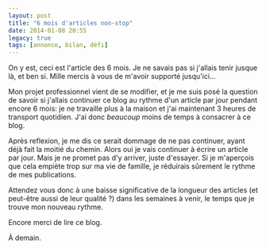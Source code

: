 ```yaml
---
layout: post
title: "6 mois d'articles non-stop"
date: 2014-01-08 20:55
legacy: true
tags: [annonce, bilan, défi]
---
```


On y est, ceci est l'article des 6 mois. Je ne savais pas si j'allais
tenir jusque là, et ben si. Mille mercis à vous de m'avoir supporté
jusqu'ici…

<!-- more -->

Mon projet professionnel vient de se modifier, et je me suis posé la
question de savoir si j'allais continuer ce blog au rythme d'un article par
jour pendant encore 6 mois: je ne travaille plus à la maison et j'ai
maintenant 3 heures de transport quotidien. J'ai donc *beaucoup* moins de
temps à consacrer à ce blog.

Après reflexion, je me dis ce serait dommage de ne pas continuer, ayant
déjà fait la moitié du chemin. Alors oui je vais continuer à écrire un
article par jour. Mais je ne promet pas d'y arriver, juste d'essayer.
Si je m'aperçois que cela empiète trop sur ma vie de famille, je
réduirais sûrement le rythme de mes publications.

Attendez vous donc à une baisse significative de la longueur des articles
(et peut-être aussi de leur qualité ?) dans les semaines à venir, le temps
que je trouve mon nouveau rythme.

Encore merci de lire ce blog.

À demain.


